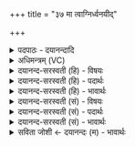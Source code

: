 +++
title = "३७ मा त्वाग्निर्ध्वनयीद्"

+++
<details><summary>पदपाठः - दयानन्दादि</summary>

मा। त्वा॒। अ॒ग्निः। ध्व॒न॒यी॒त्। धू॒मग॑न्धि॒रिति॑ धू॒मऽग॑न्धिः। मा। उ॒खा। भ्राज॑न्ती। अ॒भि। वि॒क्त॒। जघ्रिः॑। इ॒ष्टम्। वी॒तम्। अ॒भिगू॑र्त्त॒मित्य॒भिऽगू॑र्त्तम्। वष॑ट्कृत॒मिति॒ वष॑ट्ऽकृतम्। तम्। दे॒वासः॑। प्रति॑। गृ॒भ्ण॒न्ति॒। अश्व॑म्। ३७।
</details>

<details><summary>अधिमन्त्रम् (VC)</summary>

- विद्वांसो देवता
- गोतम ऋषिः
- स्वराट्पङ्क्तिः
- पञ्चमः
</details>

<details><summary>दयानन्द-सरस्वती (हि) - विषयः</summary>

फिर मनुष्यों को मांस न खाना चाहिये, इस विषय को अगले मन्त्र में कहा है ॥
</details>

<details><summary>दयानन्द-सरस्वती (हि) - पदार्थः</summary>

पदार्थान्वयभाषाः -  हे मनुष्यो ! जैसे (देवासः) विद्वान् जन जिस (इष्टम्) चाहे हुए (वीतम्) प्राप्त (अभिगूर्त्तम्) चारों ओर से जिस में उद्यम किया गया (वषट्कृतम्) ऐसी क्रिया से सिद्ध हुए (अश्वम्) वेगवान् घोड़े को (प्रति गृभ्णन्ति) प्रतीति से ग्रहण करते उस को तुम (अभि) सब ओर से (विक्त) जानो (त्वा) उस को (धूमगन्धिः) धुआँ में गन्ध जिस का वह (अग्निः) अग्नि (मा) मत (ध्वनयीत्) शब्द करे वा (तम्) उस को (जघ्रिः) जिससे किसी वस्तु को सूँघते हैं, वह (भ्राजन्ती) चकमती हुई (उखा) बटलोई (मा) मत हिंसवावे ॥३७ ॥
</details>

<details><summary>दयानन्द-सरस्वती (हि) - भावार्थः</summary>

भावार्थभाषाः -  हे मनुष्यो ! जैसे विद्वान् जन मांसाहारियों को निवृत्त कर घोड़ा आदि पशुओं की वृद्धि और रक्षा करते हैं, वैसे तुम भी करो और अग्नि आदि के विघ्नों से अलग रक्खो ॥३७ ॥
</details>

<details><summary>दयानन्द-सरस्वती (सं) - विषयः</summary>

पुनर्मनुष्यैर्मांसभक्षणं न कर्त्तव्यमित्याह ॥
</details>

<details><summary>दयानन्द-सरस्वती (सं) - पदार्थः</summary>

पदार्थान्वयभाषाः -  हे मनुष्याः ! यथा देवासो यमिष्टं वीतमभिगूर्त्तं वषट्कृतमश्वं प्रतिगृभ्णन्ति, तं यूयमभि विक्त त्वा तं धूमगन्धिरग्निर्मा ध्वनयीत्तं जघ्रिर्भ्राजन्त्युखा मा ध्वनयीत्॥३७ ॥
</details>

<details><summary>दयानन्द-सरस्वती (सं) - भावार्थः</summary>

भावार्थभाषाः -  हे मनुष्याः ! यथा विद्वांसो मांसाहारिणो निवार्याऽश्वादीनां वृद्धिं रक्षां च कुर्वन्ति, तथा यूयमपि कुरुत। अग्न्यादिविघ्नेभ्यः पृथग् रक्षत ॥३७ ॥
</details>

<details><summary>सविता जोशी ← दयानन्दः (म) - भावार्थः</summary>

भावार्थभाषाः -  हे माणसांनो ! विद्वान लोक जसे मांसाहारी लोकांचे निवारण करून घोडे वगैरे पशूंची वाढ करतात व रक्षण करतात तसे तुम्हीही करा व अग्नी वगैरेपासून त्यांना दूर ठेवा.
</details>